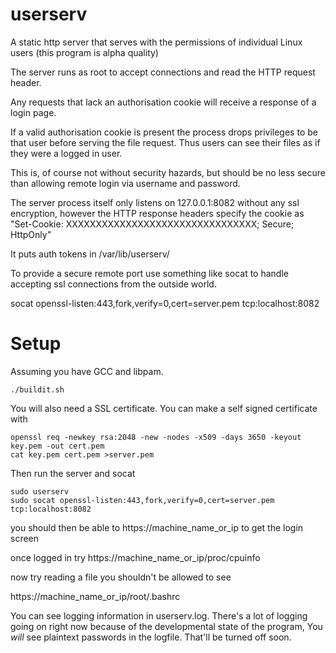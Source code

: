 userserv
========
A static http server that serves with the permissions of individual Linux users
(this program is alpha quality)

The server runs as root to accept connections and read the HTTP request
header.

Any requests that lack an authorisation cookie will receive a response
of a login page.

If a valid authorisation cookie is present the process drops privileges
to be that user before serving the file request.  Thus users can see 
their files as if they were a logged in user.

This is, of course not without security hazards, but should be no less
secure than allowing remote login via username and password.

The server process itself only listens on 127.0.0.1:8082 without any ssl
encryption, however the HTTP response headers specify the cookie as 
"Set-Cookie: XXXXXXXXXXXXXXXXXXXXXXXXXXXXXXXX; Secure; HttpOnly"

It puts auth tokens in /var/lib/userserv/  

To provide a secure remote port use something like socat to handle
accepting ssl connections from the outside world.

socat openssl-listen:443,fork,verify=0,cert=server.pem  tcp:localhost:8082

Setup
=====

Assuming you have GCC and libpam.

    ./buildit.sh


You will also need a SSL certificate.   You can make a self signed certificate with

    openssl req -newkey rsa:2048 -new -nodes -x509 -days 3650 -keyout key.pem -out cert.pem
    cat key.pem cert.pem >server.pem


Then run the server and socat

    sudo userserv
    sudo socat openssl-listen:443,fork,verify=0,cert=server.pem  tcp:localhost:8082


you should then be able to https://machine_name_or_ip to get the login screen

once logged in try https://machine_name_or_ip/proc/cpuinfo

now try reading a file you shouldn't be allowed to see 

https://machine_name_or_ip/root/.bashrc

You can see logging information in userserv.log.  There's a lot of logging going on
right now because of the developmental state of the program,
You _will_ see plaintext passwords in the logfile.  That'll be turned off soon. 



